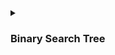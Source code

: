 
<details><summary>
  
###  Binary Search Tree
</summary>
  
referred coreman book
##### Binary search tree property
```
Let x be a node in binary search tree. If y is a node in the left substree of x, then y.key<= x.key. 
If y is a node in the right subtree of x, then y.key>= x.key
```

##### Tree Traversal ```BinarySearchTreeTraversal.java```
  - Inorder (print the key in sorted order)
  ```
    InOrder-Tree-Walk(x)
  1. if(x!=null)
  2.    InOrder-Tree-Walk(x.left)
  3.    print key
  4.    InOrder-Tree-Walk(x.right)
  ```
  - Preorder
    ```
      Preorder-Tree-Walk(x)
    1. if(x!=null)
    2.    print key
    3.    Preorder-Tree-Walk(x.left)
    4.    Preorder-Tree-Walk(x.right)
    ```
  - PostOrder
</details>

